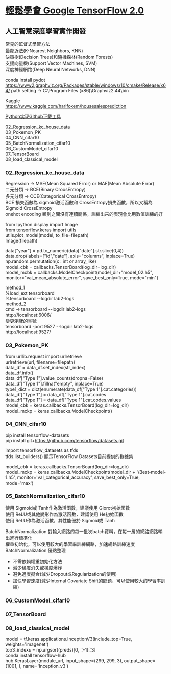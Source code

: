 

# [輕鬆學會 Google TensorFlow 2.0 ](https://github.com/taipeitechmmslab/MMSLAB-TF2)
## 人工智慧深度學習實作開發

常見的監督式學習方法  
最鄰近法(K-Nearest Neighbors, KNN)  
決策樹(Decision Trees)和隨機森林(Random Forests)  
支援向量機(Support Vector Machines, SVM)  
深度神經網路(Deep Neural Networks, DNN)



conda install pydot
https://www2.graphviz.org/Packages/stable/windows/10/cmake/Release/x64/
path setting -> C:\Program Files (x86)\Graphviz2.44\bin



Kaggle  
https://www.kaggle.com/harlfoxem/housesalesprediction


[Python实现Github下载工具](https://blog.csdn.net/sherpahu/article/details/81022575)  

02_Regression_kc_house_data  
03_Pokemon_PK  
04_CNN_cifar10  
05_BatchNormalization_cifar10  
06_CustomModel_cifar10  
07_TensorBoard  
08_load_classical_model  


### 02_Regression_kc_house_data
Regression -> MSE(Mean Squared Error) or MAE(Mean Absolute Error)  
二元分類 -> BCE(Binary CroosEntropy)  
多元分類 -> CCE(Categorical CrossEntropy)  
BCE 損失函數為 sigmoid激活函數和 CrossEntropy損失函數，所以又稱為 Sigmoid CrossEntropy  
onehot encoding 類別之間沒有連續關係，訓練出來的表現會比用數值訓練的好  

from Ipython.display import Image  
from tensorflow.keras import utils  
utils.plot_model(model, to_file=filepath)  
Image(filepath)  

data["year"] = pd.to_numeric(data["date"].str.slice(0,4))  
data.drop(labels=["id","date"], axis="columns", inplace=True)  
np.random.permutation(x : int or array_like)  
model_cbk = callbacks.TensorBoard(log_dir=log_dir)  
model_mcbk = callbacks.ModelCheckpoint(model_dir+"model_02.h5", monitor="val_mean_absolute_error", save_best_only=True, mode="min")  

method_1  
%load_ext tensorboard  
%tensorboard --logdir lab2-logs  
method_2  
cmd  ->
tensorboard --logdir lab2-logs  
http://localhost:6006/  
變更瀏覽的阜號  
tensorboard -port 9527 --logdir lab2-logs  
http://localhost:9527/  

### 03_Pokemon_PK
from urllib.request import urlretrieve  
urlretrieve(url, filename=filepath)  
data_df = data_df.set_index(str_index)  
data_df.info()  
data_df["Type 1"].value_counts(dropna=False)    
data_df["Type 1"].fillna("empty", inplace=True)  
type1_dict = dict(enumerate(data_df["Type 1"].cat.categories))  
data_df["Type 1"] = data_df["Type 1"].cat.codes  
data_df["Type 1"] = data_df["Type 1"].cat.codes.values  
model_cbk = keras.callbacks.TensorBoard(log_dir=log_dir)  
model_mckp = keras.callbacks.ModelCheckpoint()  

### 04_CNN_cifar10
pip install tensorflow-datasets  
pip install git+https://github.com/tensorflow/datasets.git  

import tensorflow_datasets as tfds  
tfds.list_builders()  顯示TensorFlow Datasets目前提供的數據集  

model_cbk = keras.callbacks.TensorBoard(log_dir=log_dir)  
model_mckp = keras.callbacks.ModelCheckpoint(model_dir + '/Best-model-1.h5', monitor='val_categorical_accuracy', save_best_only=True, mode='max')  
### 05_BatchNormalization_cifar10
使用 Sigmoid或 Tanh作為激活函數，建議使用 Glorot初始函數  
使用 ReLU或其他變形作為激活函數，建議使用 He初始函數  
使用 ReLU作為激活函數，其性能優於 Sigmoid或 Tanh  

BatchNormalization 對輸入網路的每一批次batch資料，在每一層的網路網路輸出進行標準化  
權重初始化，可以使用較大的學習率訓練網路，加速網路訓練速度  
BatchNormalization 優點整理  
* 不需依賴權重初始化方法
* 減少梯度消失或梯度爆炸
* 避免過度擬合(減少Dropout或Regularization的使用)
* 加快學習速度(減少Internal Covariate Shift的問題，可以使用較大的學習率訓練)
### 06_CustomModel_cifar10
### 07_TensorBoard

### 08_load_classical_model
model = tf.keras.applications.InceptionV3(include_top=True, weights='imagenet')  
top3_indexs = np.argsort(preds)[0, ::-1][:3]   
conda install tensorflow-hub  
hub.KerasLayer(module_url, input_shape=(299, 299, 3), output_shape=(1001, ), name='Inception_v3') 


